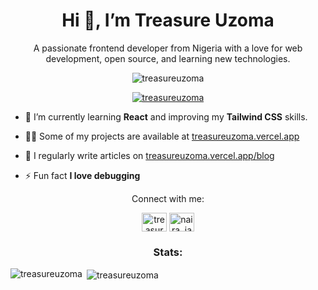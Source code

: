 <h1 align="center">Hi 👋, I’m Treasure Uzoma</h1>
<p align="center">A passionate frontend developer from Nigeria with a love for web development, open source, and learning new technologies.</p>

<p align="center"> <img src="https://komarev.com/ghpvc/?username=treasureuzoma&label=Profile%20views&color=0e75b6&style=flat" alt="treasureuzoma" /> </p>

<p align="center"> <a href="https://github.com/ryo-ma/github-profile-trophy"><img src="https://github-profile-trophy.vercel.app/?username=treasureuzoma" alt="treasureuzoma" /></a> </p>

- 🌱 I’m currently learning **React** and improving my **Tailwind CSS** skills.

- 👨‍💻 Some of my projects are available at [treasureuzoma.vercel.app](treasureuzoma.vercel.app)

- 📝 I regularly write articles on [treasureuzoma.vercel.app/blog](treasureuzoma.vercel.app/blog)

- ⚡ Fun fact **I love debugging**

<p align="center">Connect with me:</p>
<p align="center">
<a href="https://twitter.com/treasureuzoma1" target="blank"><img align="center" src="https://raw.githubusercontent.com/rahuldkjain/github-profile-readme-generator/master/src/images/icons/Social/twitter.svg" alt="treasureuzoma1" height="30" width="40" /></a>
<a href="https://instagram.com/naira_jasper" target="blank"><img align="center" src="https://raw.githubusercontent.com/rahuldkjain/github-profile-readme-generator/master/src/images/icons/Social/instagram.svg" alt="naira_jasper" height="30" width="40" /></a>
</p>
<h3 align="center">Stats:</h3>
<img align="left" src="https://github-readme-stats.vercel.app/api/top-langs?username=treasureuzoma&show_icons=true&locale=en&layout=compact" alt="treasureuzoma" /></p>

<p>&nbsp;<img align="center" src="https://github-readme-stats.vercel.app/api?username=treasureuzoma&show_icons=true&locale=en" alt="treasureuzoma" /></p>
